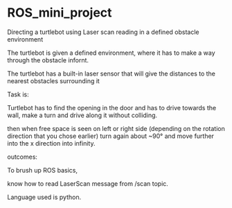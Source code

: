 # ROS_mini_project
Directing a turtlebot using Laser scan reading in a defined obstacle environment

The turtlebot is given a defined environment, where it has to make a way through the obstacle infornt.


The turtlebot has a built-in laser sensor that will give the distances to the nearest obstacles surrounding it

Task is: 

Turtlebot has to find the opening in the door and has to drive towards the wall, make a turn and drive along it without colliding.

then when free space is seen on left or right side (depending on the rotation direction that you chose earlier) turn again about ~90° and move further into the x direction into infinity. 

outcomes:

To brush up ROS basics, 

know how to read LaserScan message from /scan topic.

Language used is python. 
